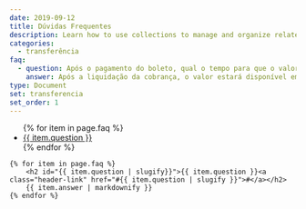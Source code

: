 ```yaml
---
date: 2019-09-12
title: Dúvidas Frequentes
description: Learn how to use collections to manage and organize related content
categories:
  - transferência
faq:
  - question: Após o pagamento do boleto, qual o tempo para que o valor esteja disponível em minha conta?
    answer: Após a liquidação da cobrança, o valor estará disponível em sua conta para transferência em 1 dia útil. Antes deste período, o valor aparecerá no seu extrato financeiro como "lançamentos futuros".
type: Document
set: transferencia
set_order: 1
---
```



<section class="faq">
	<ul>
		{% for item in page.faq %}
			<li><a href="#{{ item.question | slugify }}">{{ item.question }}</a></li>
		{% endfor %}
	</ul>

	{% for item in page.faq %}
		<h2 id="{{ item.question | slugify}}">{{ item.question }}<a class="header-link" href="#{{ item.question | slugify }}">#</a></h2>
		{{ item.answer | markdownify }}
	{% endfor %}
</section>
